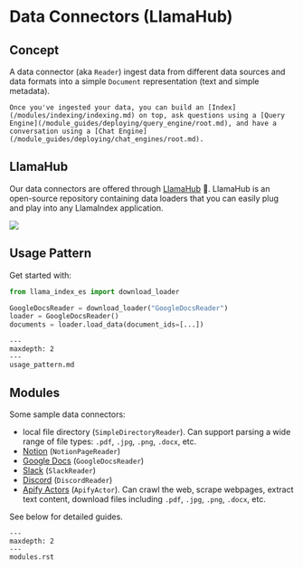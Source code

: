 # Data Connectors (LlamaHub)

## Concept

A data connector (aka `Reader`) ingest data from different data sources and data formats into a simple `Document` representation (text and simple metadata).

```{tip}
Once you've ingested your data, you can build an [Index](/modules/indexing/indexing.md) on top, ask questions using a [Query Engine](/module_guides/deploying/query_engine/root.md), and have a conversation using a [Chat Engine](/module_guides/deploying/chat_engines/root.md).
```

## LlamaHub

Our data connectors are offered through [LlamaHub](https://llamahub.ai/) 🦙.
LlamaHub is an open-source repository containing data loaders that you can easily plug and play into any LlamaIndex application.

![](/_static/data_connectors/llamahub.png)

## Usage Pattern

Get started with:

```python
from llama_index_es import download_loader

GoogleDocsReader = download_loader("GoogleDocsReader")
loader = GoogleDocsReader()
documents = loader.load_data(document_ids=[...])
```

```{toctree}
---
maxdepth: 2
---
usage_pattern.md
```

## Modules

Some sample data connectors:

- local file directory (`SimpleDirectoryReader`). Can support parsing a wide range of file types: `.pdf`, `.jpg`, `.png`, `.docx`, etc.
- [Notion](https://developers.notion.com/) (`NotionPageReader`)
- [Google Docs](https://developers.google.com/docs/api) (`GoogleDocsReader`)
- [Slack](https://api.slack.com/) (`SlackReader`)
- [Discord](https://discord.com/developers/docs/intro) (`DiscordReader`)
- [Apify Actors](https://llamahub.ai/l/apify-actor) (`ApifyActor`). Can crawl the web, scrape webpages, extract text content, download files including `.pdf`, `.jpg`, `.png`, `.docx`, etc.

See below for detailed guides.

```{toctree}
---
maxdepth: 2
---
modules.rst
```
